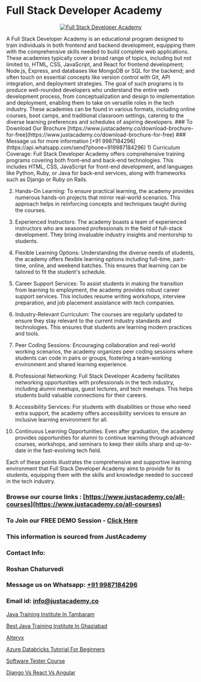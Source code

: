 # Full Stack Developer Academy

<p align="center">
  <a href="https://justacademy.co/program-detail/full-stack-web-development">
    <img src="https://justacademy.co/storage2/program_images/1704700371.webp" alt="Full Stack Developer Academy">
  </a>
</p>
A Full Stack Developer Academy is an educational program designed to train individuals in both frontend and backend development, equipping them with the comprehensive skills needed to build complete web applications. These academies typically cover a broad range of topics, including but not limited to, HTML, CSS, JavaScript, and React for frontend development; Node.js, Express, and databases like MongoDB or SQL for the backend; and often touch on essential concepts like version control with Git, API integration, and deployment strategies. The goal of such programs is to produce well-rounded developers who understand the entire web development process, from conceptualization and design to implementation and deployment, enabling them to take on versatile roles in the tech industry. These academies can be found in various formats, including online courses, boot camps, and traditional classroom settings, catering to the diverse learning preferences and schedules of aspiring developers.
### To Download Our Brochure [https://www.justacademy.co/download-brochure-for-free](https://www.justacademy.co/download-brochure-for-free)
### Message us for more information [+91 9987184296](https://api.whatsapp.com/send?phone=919987184296)
1) Curriculum Coverage: Full Stack Developer Academy offers comprehensive training programs covering both front-end and back-end technologies. This includes HTML, CSS, JavaScript for front-end development, and languages like Python, Ruby, or Java for back-end services, along with frameworks such as Django or Ruby on Rails.

2) Hands-On Learning: To ensure practical learning, the academy provides numerous hands-on projects that mirror real-world scenarios. This approach helps in reinforcing concepts and techniques taught during the courses.

3) Experienced Instructors: The academy boasts a team of experienced instructors who are seasoned professionals in the field of full-stack development. They bring invaluable industry insights and mentorship to students.

4) Flexible Learning Options: Understanding the diverse needs of students, the academy offers flexible learning options including full-time, part-time, online, and weekend batches. This ensures that learning can be tailored to fit the student's schedule.

5) Career Support Services: To assist students in making the transition from learning to employment, the academy provides robust career support services. This includes resume writing workshops, interview preparation, and job placement assistance with tech companies.

6) Industry-Relevant Curriculum: The courses are regularly updated to ensure they stay relevant to the current industry standards and technologies. This ensures that students are learning modern practices and tools.

7) Peer Coding Sessions: Encouraging collaboration and real-world working scenarios, the academy organizes peer coding sessions where students can code in pairs or groups, fostering a team-working environment and shared learning experience.

8) Professional Networking: Full Stack Developer Academy facilitates networking opportunities with professionals in the tech industry, including alumni meetups, guest lectures, and tech meetups. This helps students build valuable connections for their careers.

9) Accessibility Services: For students with disabilities or those who need extra support, the academy offers accessibility services to ensure an inclusive learning environment for all.

10) Continuous Learning Opportunities: Even after graduation, the academy provides opportunities for alumni to continue learning through advanced courses, workshops, and seminars to keep their skills sharp and up-to-date in the fast-evolving tech field.

Each of these points illustrates the comprehensive and supportive learning environment that Full Stack Developer Academy aims to provide for its students, equipping them with the skills and knowledge needed to succeed in the tech industry.

### Browse our course links : [https://www.justacademy.co/all-courses](https://www.justacademy.co/all-courses) 
### To Join our FREE DEMO Session - [Click Here](https://www.justacademy.co/register-for-course-demo)


### This information is sourced from JustAcademy
### Contact Info:
### Roshan Chaturvedi
### Message us on Whatsapp: [+91 9987184296](https://api.whatsapp.com/send?phone=919987184296)
### Email id: [info@justacademy.co](mailto:info@justacademy.co)
                
[Java Training Institute In Tambaram](https://www.linkedin.com/pulse/java-training-institute-tambaram-justacademy-las-vegas-8hakf?trackingId=sw0lI4Bu7LjCLR%2FsCosMjg%3D%3D&lipi=urn%3Ali%3Apage%3Ad_flagship3_company_admin%3BSRVvZqxTRJ2BK3zMbr9wpQ%3D%3D)

[Best Java Training Institute In Ghaziabad](https://www.linkedin.com/pulse/best-java-training-institute-ghaziabad-justacademy-boston-qfwbe?trackingId=m%2FJa%2B7d0IN%2BiPJlQE0yFyg%3D%3D&lipi=urn%3Ali%3Apage%3Ad_flagship3_company_admin%3ByHVlcoLQTcuBfUU9SYITnA%3D%3D)

[Alteryx](https://medium.com/@ranemanish460/alteryx-55644cf70749)

[Azure Databricks Tutorial For Beginners](https://medium.com/@negishivu99/azure-databricks-tutorial-for-beginners-61d1d886463b)

[Software Tester Course](https://justacademyin.github.io/justacademy/software-tester-course)

[Django Vs React Vs Angular](https://justacademyin.github.io/Articles/Django-Vs-React-Vs-Angular)

